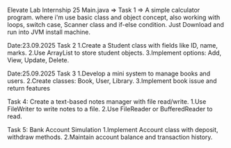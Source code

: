 Elevate Lab Internship 25
Main.java => Task 1 => A simple calculator program. where i'm use basic class and object concept, also working with loops, switch case, Scanner class and if-else condition. 
Just Download and run into JVM install machine.

Date:23.09.2025
Task 2
1.Create a Student class with fields like ID, name, marks.
2.Use ArrayList to store student objects.
3.Implement options: Add, View, Update, Delete.

Date:25.09.2025
Task 3
1.Develop a mini system to manage books and users.
2.Create classes: Book, User, Library.
3.Implement book issue and return features


Task 4: Create a text-based notes manager with file read/write.
1.Use FileWriter to write notes to a file.
2.Use FileReader or BufferedReader to read.

Task 5: Bank Account Simulation
1.Implement Account class with deposit, withdraw methods.
2.Maintain account balance and transaction history.
